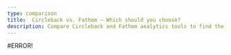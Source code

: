```yaml
---
type: comparison
title:  Circleback vs. Fathom – Which should you choose?
description: Compare Circleback and Fathom analytics tools to find the best fit for your website tracking needs. Features, pricing, and alternatives explained.
---
```


#ERROR!